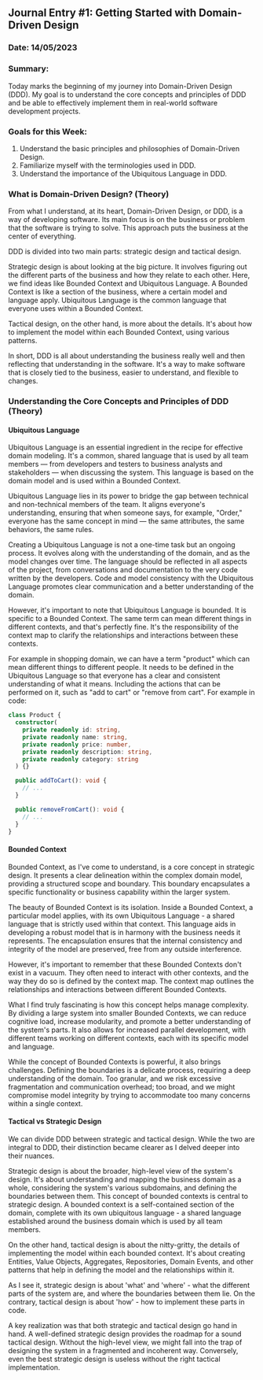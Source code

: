 ## Journal Entry #1: Getting Started with Domain-Driven Design

### Date: 14/05/2023

### Summary:

Today marks the beginning of my journey into Domain-Driven Design (DDD). My goal is to understand the core concepts and principles of DDD and be able to effectively implement them in real-world software development projects.

### Goals for this Week:

1. Understand the basic principles and philosophies of Domain-Driven Design.
2. Familiarize myself with the terminologies used in DDD.
3. Understand the importance of the Ubiquitous Language in DDD.

### What is Domain-Driven Design? (Theory)

From what I understand, at its heart, Domain-Driven Design, or DDD, is a way of developing software. Its main focus is on the business or problem that the software is trying to solve. This approach puts the business at the center of everything.

DDD is divided into two main parts: strategic design and tactical design.

Strategic design is about looking at the big picture. It involves figuring out the different parts of the business and how they relate to each other. Here, we find ideas like Bounded Context and Ubiquitous Language. A Bounded Context is like a section of the business, where a certain model and language apply. Ubiquitous Language is the common language that everyone uses within a Bounded Context.

Tactical design, on the other hand, is more about the details. It's about how to implement the model within each Bounded Context, using various patterns.

In short, DDD is all about understanding the business really well and then reflecting that understanding in the software. It's a way to make software that is closely tied to the business, easier to understand, and flexible to changes.

### Understanding the Core Concepts and Principles of DDD (Theory)

#### Ubiquitous Language

Ubiquitous Language is an essential ingredient in the recipe for effective domain modeling. It's a common, shared language that is used by all team members — from developers and testers to business analysts and stakeholders — when discussing the system. This language is based on the domain model and is used within a Bounded Context.

Ubiquitous Language lies in its power to bridge the gap between technical and non-technical members of the team. It aligns everyone's understanding, ensuring that when someone says, for example, "Order," everyone has the same concept in mind — the same attributes, the same behaviors, the same rules.

Creating a Ubiquitous Language is not a one-time task but an ongoing process. It evolves along with the understanding of the domain, and as the model changes over time. The language should be reflected in all aspects of the project, from conversations and documentation to the very code written by the developers. Code and model consistency with the Ubiquitous Language promotes clear communication and a better understanding of the domain.

However, it's important to note that Ubiquitous Language is bounded. It is specific to a Bounded Context. The same term can mean different things in different contexts, and that's perfectly fine. It's the responsibility of the context map to clarify the relationships and interactions between these contexts.

For example in shopping domain, we can have a term "product" which can mean different things to different people. It needs to be defined in the Ubiquitous Language so that everyone has a clear and consistent understanding of what it means. Including the actions that can be performed on it, such as "add to cart" or "remove from cart". For example in code:

```typescript
class Product {
  constructor(
    private readonly id: string,
    private readonly name: string,
    private readonly price: number,
    private readonly description: string,
    private readonly category: string
  ) {}

  public addToCart(): void {
    // ...
  }

  public removeFromCart(): void {
    // ...
  }
}
```

#### Bounded Context

Bounded Context, as I've come to understand, is a core concept in strategic design. It presents a clear delineation within the complex domain model, providing a structured scope and boundary. This boundary encapsulates a specific functionality or business capability within the larger system.

The beauty of Bounded Context is its isolation. Inside a Bounded Context, a particular model applies, with its own Ubiquitous Language - a shared language that is strictly used within that context. This language aids in developing a robust model that is in harmony with the business needs it represents. The encapsulation ensures that the internal consistency and integrity of the model are preserved, free from any outside interference.

However, it's important to remember that these Bounded Contexts don't exist in a vacuum. They often need to interact with other contexts, and the way they do so is defined by the context map. The context map outlines the relationships and interactions between different Bounded Contexts.

What I find truly fascinating is how this concept helps manage complexity. By dividing a large system into smaller Bounded Contexts, we can reduce cognitive load, increase modularity, and promote a better understanding of the system's parts. It also allows for increased parallel development, with different teams working on different contexts, each with its specific model and language.

While the concept of Bounded Contexts is powerful, it also brings challenges. Defining the boundaries is a delicate process, requiring a deep understanding of the domain. Too granular, and we risk excessive fragmentation and communication overhead; too broad, and we might compromise model integrity by trying to accommodate too many concerns within a single context.

#### Tactical vs Strategic Design

We can divide DDD between strategic and tactical design. While the two are integral to DDD, their distinction became clearer as I delved deeper into their nuances.

Strategic design is about the broader, high-level view of the system's design. It's about understanding and mapping the business domain as a whole, considering the system's various subdomains, and defining the boundaries between them. This concept of bounded contexts is central to strategic design. A bounded context is a self-contained section of the domain, complete with its own ubiquitous language - a shared language established around the business domain which is used by all team members.

On the other hand, tactical design is about the nitty-gritty, the details of implementing the model within each bounded context. It's about creating Entities, Value Objects, Aggregates, Repositories, Domain Events, and other patterns that help in defining the model and the relationships within it.

As I see it, strategic design is about 'what' and 'where' - what the different parts of the system are, and where the boundaries between them lie. On the contrary, tactical design is about 'how' - how to implement these parts in code.

A key realization was that both strategic and tactical design go hand in hand. A well-defined strategic design provides the roadmap for a sound tactical design. Without the high-level view, we might fall into the trap of designing the system in a fragmented and incoherent way. Conversely, even the best strategic design is useless without the right tactical implementation.
